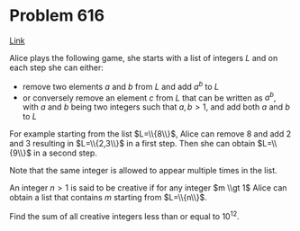 # Problem 616

[Link](https://projecteuler.net/problem=616)

Alice plays the following game, she starts with a list of integers $L$ and on each step she can either: 

*   remove two elements $a$ and $b$ from $L$ and add $a^b$ to $L$
*   or conversely remove an element $c$ from $L$ that can be written as $a^b$, with $a$ and $b$ being two integers such that $a, b > 1$, and add both $a$ and $b$ to $L$

For example starting from the list $L=\\{8\\}$, Alice can remove $8$ and add $2$ and $3$ resulting in $L=\\{2,3\\}$ in a first step. Then she can obtain $L=\\{9\\}$ in a second step.

Note that the same integer is allowed to appear multiple times in the list.

An integer $n>1$ is said to be creative if for any integer $m \\gt 1$ Alice can obtain a list that contains $m$ starting from $L=\\{n\\}$. 

Find the sum of all creative integers less than or equal to $10^{12}$.
